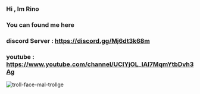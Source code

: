 ### Hi , Im Rino

### You can found me here 
### discord Server : https://discord.gg/Mj6dt3k68m
### youtube : https://www.youtube.com/channel/UCIYjOL_IAl7MqmYtbDvh3Ag

![troll-face-mal-trollge](https://github.com/0xRino/0xRino/assets/152611711/4de545c0-0028-4b91-adf5-f8198b708194)
